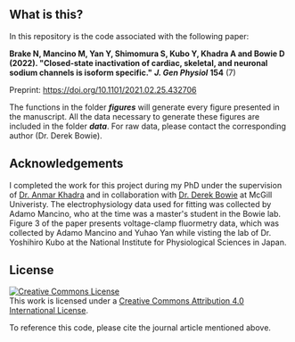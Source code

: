 ## What is this?
In this repository is the code associated with the following paper: 

**Brake N, Mancino M, Yan Y, Shimomura S, Kubo Y, Khadra A and Bowie D (2022). "Closed-state inactivation of cardiac, skeletal, and neuronal sodium channels is isoform specific."** *****J. Gen Physiol***** **154** (7)

Preprint: https://doi.org/10.1101/2021.02.25.432706

The functions in the folder ***figures*** will generate every figure presented in the manuscript. All the data necessary to generate these figures are included in the folder ***data***. For raw data, please contact the corresponding author (Dr. Derek Bowie).

## Acknowledgements
I completed the work for this project during my PhD under the supervision of [Dr. Anmar Khadra](http://www.medicine.mcgill.ca/physio/khadralab/) and in collaboration with [Dr. Derek Bowie](http://www.medicine.mcgill.ca/pharma/dbowielab/) at McGill Univeristy. The electrophysiology data used for fitting was collected by Adamo Mancino, who at the time was a master's student in the Bowie lab. Figure 3 of the paper presents voltage-clamp fluormetry data, which was collected by Adamo Mancino and Yuhao Yan while visting the lab of Dr. Yoshihiro Kubo at the National Institute for Physiological Sciences in Japan.

## License
<a rel="license" href="http://creativecommons.org/licenses/by/4.0/"><img alt="Creative Commons License" style="border-width:0" src="https://i.creativecommons.org/l/by/4.0/88x31.png" /></a><br />This work is licensed under a <a rel="license" href="http://creativecommons.org/licenses/by/4.0/">Creative Commons Attribution 4.0 International License</a>.

To reference this code, please cite the journal article mentioned above.
